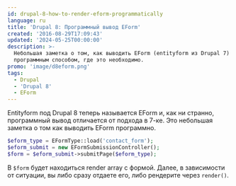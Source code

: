 ```yaml
---
id: drupal-8-how-to-render-eform-programmatically
language: ru
title: 'Drupal 8: Программный вывод EForm'
created: '2016-08-29T17:09:43'
updated: '2024-05-25T00:00:00'
description: >-
  Небольшая заметка о том, как выводить EForm (entityform из Drupal 7)
  программным способом, где это необходимо.
promo: 'image/d8eform.png'
tags:
  - Drupal
  - 'Drupal 8'
  - EForm
---
```


Entityform под Drupal 8 теперь называется EForm и, как ни странно, программный
вывод отличается от подхода в 7-ке. Это небольшая заметка о том как выводить
EForm программно.

```php {"header":"Программный вывод EForm contact_form"}
$eform_type = EFormType::load('contact_form');
$eform_submit = new EFormSubmissionController();
$form = $eform_submit->submitPage($eform_type);
```

В `$form` будет находиться render array с формой. Далее, в зависимости от
ситуации, вы либо сразу отдаете его, либо рендерите через `render()`.
